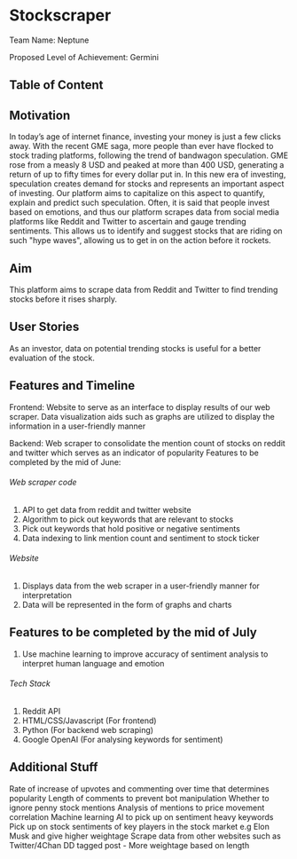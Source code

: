 # Stockscraper

Team Name: Neptune

Proposed Level of Achievement: Germini

## Table of Content


## Motivation
In today’s age of internet finance, investing your money is just a few clicks away. With the recent GME saga, more people than ever have flocked to stock trading platforms, following the trend of bandwagon speculation. GME rose from a measly 8 USD and peaked at more than 400 USD, generating a return of up to fifty times for every dollar put in.
In this new era of investing, speculation creates demand for stocks and represents an important aspect of investing. Our platform aims to capitalize on this aspect to quantify, explain and predict such speculation.  Often, it is said that people invest based on emotions, and thus our platform scrapes data from social media platforms like Reddit and Twitter to ascertain and gauge trending sentiments. This allows us to identify and suggest stocks that are riding on such "hype waves", allowing us to get in on the action before it rockets.

## Aim
This platform aims to scrape data from Reddit and Twitter to find trending stocks before it rises sharply. 


## User Stories
As an investor, data on potential trending stocks is useful for a better evaluation of the stock.

## Features and Timeline

Frontend: Website to serve as an interface to display results of our web scraper. Data visualization aids such as graphs are utilized to display the information in a user-friendly manner

Backend: Web scraper to consolidate the mention count of stocks on reddit and twitter which serves as an indicator of popularity
Features to be completed by the mid of June:
 
###### Web scraper code

1. API to get data from reddit and twitter website
2. Algorithm to pick out keywords that are relevant to stocks
3. Pick out keywords that hold positive or negative sentiments
4. Data indexing to link mention count and sentiment to stock ticker
 
###### Website

1. Displays data from the web scraper in a user-friendly manner for interpretation
2. Data will be represented in the form of graphs and charts 
 
## Features to be completed by the mid of July      
1. Use machine learning to improve accuracy of sentiment analysis to interpret human language and emotion
 
###### Tech Stack
1. Reddit API
2. HTML/CSS/Javascript (For frontend)
3. Python (For backend web scraping)
4. Google OpenAI (For analysing keywords for sentiment)

## Additional Stuff
Rate of increase of upvotes and commenting over time that determines popularity
Length of comments to prevent bot manipulation
Whether to ignore penny stock mentions 
Analysis of mentions to price movement correlation
Machine learning AI to pick up on sentiment heavy keywords 
Pick up on stock sentiments of key players in the stock market e.g Elon Musk and give higher weightage 
Scrape data from other websites such as Twitter/4Chan
DD tagged post - More weightage based on length
